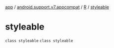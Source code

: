 [app](../../../index.md) / [android.support.v7.appcompat](../../index.md) / [R](../index.md) / [styleable](./index.md)

# styleable

`class styleable`
`class styleable`